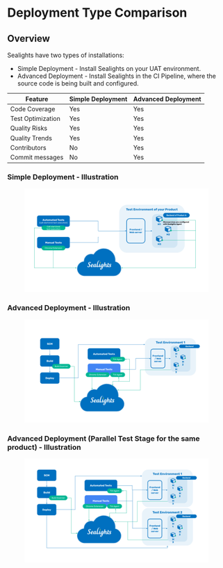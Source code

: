 # Deployment Type Comparison

## Overview

Sealights have two types of installations:

* Simple Deployment - Install Sealights on your UAT environment.
* Advanced Deployment - Install Sealights in the CI Pipeline, where the source code is being built and configured.

| Feature           | Simple Deployment | Advanced Deployment |
| ----------------- | ----------------- | ------------------- |
| Code Coverage     | Yes               | Yes                 |
| Test Optimization | Yes               | Yes                 |
| Quality Risks     | Yes               | Yes                 |
| Quality Trends    | Yes               | Yes                 |
| Contributors      | No                | Yes                 |
| Commit messages   | No                | Yes                 |

### Simple Deployment - Illustration

<figure><img src="../../.gitbook/assets/Nadav - SeaLights Code Coverage for One Environment Architecture (1).pptx (4).png" alt=""><figcaption></figcaption></figure>

### Advanced Deployment - Illustration

<figure><img src="../../.gitbook/assets/Nadav - SeaLights Code Coverage for One Environment Architecture (1).pptx (1).png" alt=""><figcaption></figcaption></figure>

### Advanced Deployment (Parallel Test Stage for the same product) - Illustration

<figure><img src="../../.gitbook/assets/Nadav - SeaLights Code Coverage for One Environment Architecture (1).pptx (2).png" alt=""><figcaption></figcaption></figure>
